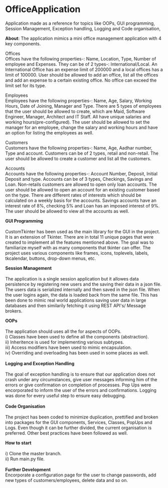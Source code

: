 # OfficeApplication
Application made as a reference for topics like OOPs, GUI programming, Session Management, Exception handling, Logging and Code organisation,

**About**: The application mimics a mini office management application with 4 key components. 

Offices </br>
Offices have the following properties-: Name, Location, Type, Number of employee and Expenses. They can be of 2 types-: International/Local. An International Office has an expense limit of 200000 and a local offices has a limit of 100000. 
User should be allowed to add an office, list all the offices and add an expense to a certain existing office. No office can exceed the limit set for its type.

Employees</br>
Employees have the following properties-: Name, Age, Salary, Working Hours, Date of Joining, Manager and Type. There are 5 types of employees that the user should be allowed to create, which are Maid, Software Engineer, Manager, Architect and IT Staff. All have unique salaries and working hours(pre-configured). 
The user should be allowed to set the manager for an employee, change the salary and working hours and have an option for listing the employees as well.

Customers</br>
Customers have the following properties-: Name, Age, Aadhar number, Type and account. Customers can be of 2 types, retail and non-retail.
The user should be allowed to create a customer and list all the customers.

Accounts</br>
Accounts have the following properties-: Account Number, Deposit, Initial Deposit and type. Accounts can be of 3 types, Checkings, Savings and Loan. Non-retails customers are allowed to open only loan accounts. The user should be allowed to open an account for an existing customer based on the type. There are different rates of interests which should be calculated on a weekly basis for the accounts. Savings accounts have an interest rate of 8%, checking 5% and Loan has an imposed interest of 9%. The user should be allowed to view all the accounts as well. 


**GUI Programming**</br>
</br>
CustomTkinter has been used as the main library for the GUI in the project. It is an extension of Tkinter. There are in total 11 unique pages that were created to implement all the features mentioned above. The goal was to familiarize myself with as many components that tkinter can offer. The project uses various components like frames, icons, toplevels, labels, tkcalendar, buttons, drop-down menus, etc. 

**Session Management**</br>
</br>
The application is a single session application but it allowes data persistence by registering new users and the saving their data in a json file. The users data is serialized internally and then saved in the json file. When the user logins again, the data is loaded back from the same file. This has been done to mimic real world applications saving user data in large databases and then similarily fetching it using REST API's/ Message brokers. </br>

**OOPs**</br>
</br>
The application should uses all the for aspects of OOPs.</br>
i) Classes have been used to define all the components (abstraction).</br>
ii) Inheritence is used for implementing various subtypes.</br>
iii) Access modifiers have been used to mimic encapsulation.</br>
iv) Overriding and overloading has been used in some places as well.</br>
</br>
**Logging and Exception Handling**</br>
</br>
The goal of exception handling is to ensure that our application does not crash under any circumstances, give user messages informing him of the errors or give confirmation on completion of processes. Pop Ups were encorporated to inform the user of the errors and confirmations. Logging was done for every useful step to ensure easy debugging.</br>
</br>
**Code Organisation**</br>
</br>
The project has been coded to minimize duplication, prettified and broken into packages for the GUI components, Services, Classes, PopUps and Logs. Even though it can be further divided, the current organisation is preferred. Other best practices have been followed as well.

**How to start**</br>
</br>
i) Clone the master branch.</br>
ii) Run main.py file.</br>
</br>
**Further Development**
</br>
Encorporate a configuration page for the user to change passwords, add new types of customers/employees, delete data and so on.
</br>
